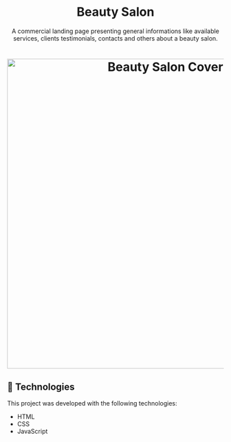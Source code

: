 <h1 align="center">
Beauty Salon
 </h1> 
<p align="center">
A commercial landing page presenting general informations like available services, clients testimonials, contacts and others about a beauty salon.
</p>
 
<h1 align="center">
<img width="720px" alt="Beauty Salon Cover" src="https://user-images.githubusercontent.com/25250788/158037688-d64f95ab-b56d-4769-b811-19db7bf7be66.png">
</h1>


## 🚀 Technologies

This project was developed with the following technologies:

- HTML
- CSS
- JavaScript

